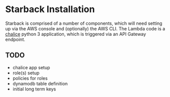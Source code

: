 # Starback Installation #
Starback is comprised of a number of components, which will need setting up via the AWS console and (optionally) the
AWS CLI. The Lambda code is a [chalice](https://github.com/aws/chalice) python 3 application, which is triggered via an
API Gateway endpoint.

## TODO ##
* chalice app setup
* role(s) setup
* policies for roles
* dynamodb table definition
* initial long term keys
